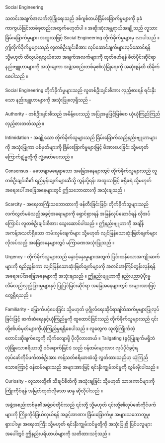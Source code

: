 Social Engineering

သတင်းအချက်အလက်လုံခြုံရေးသည် ဒစ်ဂျစ်တယ်ခြိမ်းခြောက်မှုများကို ခုခံကာကွယ်ခြင်းတစ်ခုတည်းအတွက်မဟုတ်ပါ ။ အဆိုးဆုံးအန္တရာယ်အချို့သည် လူသားခြိမ်းခြောက်မှုများ၊ အထူးသဖြင့် Social Engineering တိုက်ခိုက်မှုများမှ လာပါသည် ။ ဤတိုက်ခိုက်မှုများသည် လူတစ်ဦးချင်းစီအား လုပ်ဆောင်ချက်များလုပ်ဆောင်ရန် သို့မဟုတ် ထိလွယ်ရှလွယ်သော အချက်အလက်များကို ထုတ်ဖော်ရန် စိတ်ပိုင်းဆိုင်ရာနည်းဗျူဟာများကို အသုံးချကာ အဖွဲ့အစည်းတစ်ခု၏လုံခြုံရေးကို အဆုံးစွန်ထိ ထိခိုက်စေပါသည် ။

Social Engineering တိုက်ခိုက်မှုများသည် လူတစ်ဦးချင်းစီအား လှည့်စားရန် ရင်းနှီးသော နည်းဗျူဟာများကို အသုံးပြုလေ့ရှိသည် -

Authority - တစ်ဦးချင်းစီသည် အမိန့်ပေးသည့် အပြုအမူဖြင့်ဖြစ်စေ ယုံယုံကြည်ကြည် လှည့်စားတတ်သည် ။ 

Intimidation - အချို့သော တိုက်ခိုက်သူများသည် ခြိမ်းခြောက်သည့်နည်းဗျူဟာများကို အသုံးပြုကာ ပစ်မှတ်များကို ခြိမ်းခြောက်မှုများဖြင့် ဖိအားပေးခြင်း သို့မဟုတ် ကြောက်ရွံ့မှုတို့ကို လှုံ့ဆော်ပေးသည် ။ 

Consensus - မသေချာမရေရာသော အခြေအနေများတွင် တိုက်ခိုက်သူများသည် လူတစ်ဦးချင်းစီ၏ ရည်မှန်းချက်များဆီသို့ တွန်းပို့ရန်၊ အထူးသဖြင့် ဖရိုဖရဲ သို့မဟုတ် အရေးပေါ် အခြေအနေများတွင် ဤသဘောထားကို အသုံးချသည် ။

Scarcity - အရေးတကြီးသဘောထားကို ဖန်တီးခြင်းဖြင့်၊ တိုက်ခိုက်သူများသည် လက်လွတ်မခံသည့်အခွင့်အရေးများကို ရှောင်ရှားရန် အမြန်လုပ်ဆောင်ရန် လိုအပ်ကြောင်း လူတစ်ဦးချင်းစီအား သွေးဆောင်ပါသည် ။ ဤနည်းဗျူဟာကို အချိန်အကန့်အသတ်ရှိသော ကမ်းလှမ်းချက်များ သို့မဟုတ် လျင်မြန်သောဆုံးဖြတ်ချက်များလိုအပ်သည့် အခြေအနေများတွင် မကြာခဏအသုံးပြုသည် ။

Urgency - တိုက်ခိုက်သူများသည် နှောင့်နှေးမှုများအတွက် ပြင်းထန်သောအကျိုးဆက်များကို ရည်ညွှန်းကာ လျင်မြန်သောဆုံးဖြတ်ချက်များကို အတင်းအကြပ်တွန်းလှန်ရန် အရေးပေါ်အခြေအနေများကို အသုံးချသည် ။ ဤနည်းဗျူဟာကို နည်းပညာပံ့ပိုးမှု လိမ်လည်လှည့်ဖြားမှုများနှင့် ပြုပြင်ခြင်းဆိုင်ရာ အခြေအနေများတွင် အများအားဖြင့် တွေ့ရှိရသည် ။

Familiarity - မြှောက်ပင့်ပေးခြင်း သို့မဟုတ် ပုဂ္ဂိုလ်ရေးဆိုင်ရာချိတ်ဆက်မှုများပြုလုပ်ခြင်းဖြင့် ဆက်ဆံရေးနှင့်ယုံကြည်မှုကို ထူထောင်ခြင်းသည် တိုက်ခိုက်သူများသည် ၎င်းတို့၏ပစ်မှတ်များကိုယုံကြည်မှုရရှိစေပါသည် ။ လူတွေက သူတို့ကြိုက်တဲ့ တောင်းဆိုချက်တွေကို လိုက်လျောဖို့ ပိုလိုလားတယ် ။ Tailgating (ခွင့်ပြုချက်မရှိဘဲ လုံခြုံသောဧရိယာသို့ ဝင်ရောက်ခြင်း) သည် ဝန်ထမ်းများအား လုပ်ပိုင်ခွင့်ရ လုပ်ဖော်ကိုင်ဖက်တစ်ဦးအား ကန့်သတ်ဧရိယာထဲသို့ လွှတ်ထားသည်ဟု ယုံကြည်သောကြောင့် ဝန်ထမ်းများသည် အများအားဖြင့် ရင်းနှီးကျွမ်းဝင်မှုကို လွှမ်းမိုးပါသည် ။

Curiosity - လူသားတို့၏ သိချင်စိတ်ကို အသုံးချခြင်း သို့မဟုတ် သားကောင်များကို ကြိုးကိုင်ရန် အမြတ်ထုတ်လိုသော ဆန္ဒ ဆိုလိုပါသည် ။ 

အဖွဲ့အစည်းတစ်ခု၏အဖွဲ့ဝင်တိုင်းသည် ၎င်းတို့ သို့မဟုတ် ၎င်းတို့၏လုပ်ဖော်ကိုင်ဖက်များကို ကြိုးကိုင်ခြယ်လှယ်ရန် အခွင့်အာဏာ၊ ခြိမ်းခြောက်မှု၊ အများသဘောတူမှု၊ ရှားပါးမှု၊ အရေးတကြီး သို့မဟုတ် ရင်းနှီးကျွမ်းဝင်မှုတို့ကို အသုံးပြု၍ ပြင်ပလူများအပေါ်တွင် ဤနည်းပရိယာယ်များကို သတိထားသင့်သည် ။